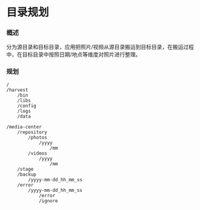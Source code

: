 # 目录规划

### 概述

分为源目录和目标目录，应用把照片/视频从源目录搬运到目标目录，在搬运过程中，在目标目录中按照日期/地点等维度对照片进行整理。

### 规划

```
/
/harvest
    /bin
    /libs
    /config
    /logs
    /data

/media-center
    /repository
        /photos
            /yyyy
                /mm
        /videos
            /yyyy
                /mm
    /stage
    /backup
        /yyyy-mm-dd_hh_mm_ss
    /error
        /yyyy-mm-dd_hh_mm_ss
            /error
            /ignore

```